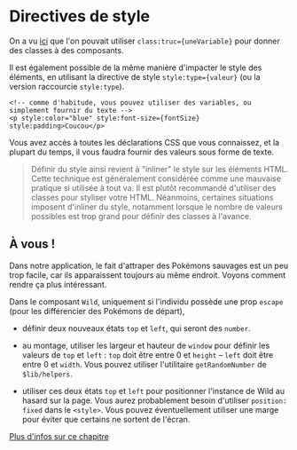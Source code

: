 # Directives de style

On a vu [ici](../03_svelte_components/04_class_directives.md) que l'on pouvait utiliser `class:truc={uneVariable}` pour donner des classes à des composants.

Il est également possible de la même manière d'impacter le style des éléments, en utilisant la directive de style `style:type={valeur}` (ou la version raccourcie `style:type`).

```svelte
<!-- comme d'habitude, vous pouvez utiliser des variables, ou simplement fournir du texte -->
<p style:color="blue" style:font-size={fontSize} style:padding>Coucou</p>
```

Vous avez accès à toutes les déclarations CSS que vous connaissez, et la plupart du temps, il vous faudra fournir des valeurs sous forme de texte.

> Définir du style ainsi revient à "inliner" le style sur les éléments HTML. Cette technique est généralement considérée comme une mauvaise pratique si utilisée à tout va. Il est plutôt recommandé d'utiliser des classes pour styliser votre HTML. Néanmoins, certaines situations imposent d'inliner du style, notamment lorsque le nombre de valeurs possibles est trop grand pour définir des classes à l'avance.

## À vous !

<section class='task'>

Dans notre application, le fait d'attraper des Pokémons sauvages est un peu trop facile, car ils apparaissent toujours au même endroit. Voyons comment rendre ça plus intéressant.

Dans le composant `Wild`, uniquement si l'individu possède une prop `escape` (pour les différencier des Pokémons de départ),

- définir deux nouveaux états `top` et `left`, qui seront des `number`.

- au montage, utiliser les largeur et hauteur de `window` pour définir les valeurs de `top` et `left` : `top` doit être entre 0 et `height` – `left` doit être entre 0 et `width`. Vous pouvez utiliser l'utilitaire `getRandomNumber` de `$lib/helpers`.

- utiliser ces deux états `top` et `left` pour positionner l'instance de Wild au hasard sur la page. Vous aurez probablement besoin d'utiliser `position: fixed` dans le `<style>`. Vous pouvez éventuellement utiliser une marge pour éviter que certains ne sortent de l'écran.
</section>

[Plus d'infos sur ce chapitre](https://svelte.dev/docs/element-directives#style-property)
